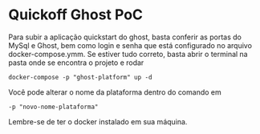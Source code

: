 # Quickoff Ghost PoC

Para subir a aplicação quickstart do ghost, basta conferir as portas do MySql e Ghost, bem como login e senha que está configurado no arquivo docker-compose.ymm. Se estiver tudo correto, basta abrir o terminal na pasta onde se encontra o projeto e rodar

```
docker-compose -p "ghost-platform" up -d
```

Você pode alterar o nome da plataforma dentro do comando em 

```
-p "novo-nome-plataforma"
```
Lembre-se de ter o docker instalado em sua máquina.